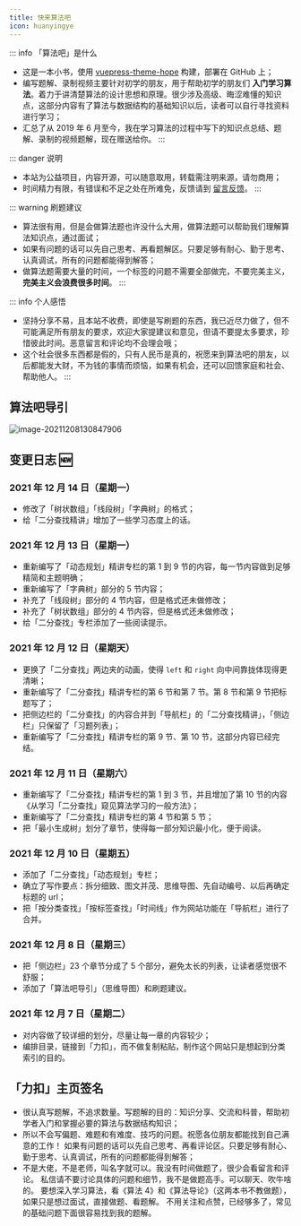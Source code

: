 ```yaml
---
title: 快来算法吧
icon: huanyingye
---
```


::: info 「算法吧」是什么
+ 这是一本小书，使用 [vuepress-theme-hope](https://vuepress-theme-hope.gitee.io/zh/) 构建，部署在 GitHub 上；
+ 编写题解、录制视频主要针对初学的朋友，用于帮助初学的朋友们 **入门学习算法**。着力于讲清楚算法的设计思想和原理。很少涉及高级、晦涩难懂的知识点，这部分内容有了算法与数据结构的基础知识以后，读者可以自行寻找资料进行学习；
+ 汇总了从 2019 年 6 月至今，我在学习算法的过程中写下的知识点总结、题解、录制的视频题解，现在赠送给你。
:::

::: danger 说明
+ 本站为公益项目，内容开源，可以随意取用，转载需注明来源，请勿商用；
+ 时间精力有限，有错误和不足之处在所难免，反馈请到 [留言反馈](https://suanfa8.com/suanfa8/bulletin-board/)。
::: 

::: warning 刷题建议
+ 算法很有用，但是会做算法题也许没什么大用，做算法题可以帮助我们理解算法知识点，通过面试；
+ 如果有问题的话可以先自己思考、再看题解区。只要足够有耐心、勤于思考、认真调试，所有的问题都能得到解答；
+ 做算法题需要大量的时间，一个标签的问题不需要全部做完，不要完美主义，**完美主义会浪费很多时间**。
:::


::: info 个人感悟
+ 坚持分享不易，且本站不收费，即使是写刷题的东西，我已近尽力做了，但不可能满足所有朋友的要求，欢迎大家提建议和意见，但请不要提太多要求，珍惜彼此时间。恶意留言和评论均不会理会哦；
+ 这个社会很多东西都是假的，只有人民币是真的，祝愿来到算法吧的朋友，以后都能发大财，不为钱的事情而烦恼，如果有机会，还可以回馈家庭和社会、帮助他人。
:::


## 算法吧导引

![image-20211208130847906](https://tva1.sinaimg.cn/large/008i3skNgy1gx6chcp2vwj31kc0u07ae.jpg)

<!-- 留言需要注册 GitHub 账号。 -->



## 变更日志 :new:

### 2021 年 12 月 14 日（星期一）

+ 修改了「树状数组」「线段树」「字典树」的格式；
+ 给「二分查找精讲」增加了一些学习态度上的话。

### 2021 年 12 月 13 日（星期一）

+ 重新编写了「动态规划」精讲专栏的第 1 到 9 节的内容，每一节内容做到足够精简和主题明确；
+ 重新编写了「字典树」部分的 5 节内容；
+ 补充了「线段树」部分的 4 节内容，但是格式还未做修改；
+ 补充了「树状数组」部分的 4 节内容，但是格式还未做修改；
+ 给「二分查找」专栏添加了一些阅读提示。

### 2021 年 12 月 12 日（星期天）

+ 更换了「二分查找」两边夹的动画，使得 `left` 和 `right` 向中间靠拢体现得更清晰；
+ 重新编写了「二分查找」精讲专栏的第 6 节和第 7 节。第 8 节和第 9 节把标题写了；
+ 把侧边栏的「二分查找」的内容合并到「导航栏」的「二分查找精讲」，「侧边栏」只保留了「习题列表」；
+ 重新编写了「二分查找」精讲专栏的第 9 节、第 10 节，这部分内容已经完结。

### 2021 年 12 月 11 日（星期六）

+ 重新编写了「二分查找」精讲专栏的第 1 到 3 节，并且增加了第 10 节的内容《从学习「二分查找」窥见算法学习的一般方法》；
+ 重新编写了「二分查找」精讲专栏的第 4 节和第 5 节；
+ 把「最小生成树」划分了章节，使得每一部分知识最小化，便于阅读。

### 2021 年 12 月 10 日（星期五）

+ 添加了「二分查找」「动态规划」专栏；
+ 确立了写作要点：拆分细致、图文并茂、思维导图、先自动编号、以后再确定标题的 url；
+ 把「按分类查找」「按标签查找」「时间线」作为网站功能在「导航栏」进行了合并。

### 2021 年 12 月 8 日（星期三）

+ 把「侧边栏」23 个章节分成了 5 个部分，避免太长的列表，让读者感觉很不舒服；
+ 添加了「算法吧导引」（思维导图）和刷题建议。

### 2021 年 12 月 7 日（星期二）

+ 对内容做了较详细的划分，尽量让每一章的内容较少；
+ 编排目录，链接到「力扣」，而不做复制粘贴，制作这个网站只是想起到分类索引的目的。

## 「力扣」主页签名

+ 很认真写题解，不追求数量。写题解的目的：知识分享、交流和科普，帮助初学者入门和掌握必要的算法与数据结构知识；
+ 所以不会写偏题、难题和有难度、技巧的问题。祝愿各位朋友都能找到自己满意的工作！
如果有问题的话可以先自己思考、再看评论区。只要足够有耐心、勤于思考、认真调试，所有的问题都能得到解答；
+ 不是大佬，不是老师，叫名字就可以。我没有时间做题了，很少会看留言和评论。
私信请不要讨论具体的问题和细节，我不是做题高手。可以聊天、吹牛啥的。
要想深入学习算法，看《算法 4》和《算法导论》（这两本书不教做题），如果只是想过面试，直接做题、看题解。
不用关注和点赞，已经够多了，常见的基础问题下面很容易找到我的题解。


